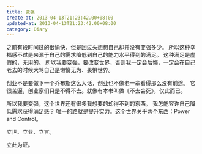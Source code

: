 ```yaml
---
title: 变强
create-at: 2013-04-13T21:23:42.00+08:00
updated-at: 2013-04-13T21:23:42.00+08:00
category: Diary
---
```


之前有段时间过的很愉快，但是回过头想想自己却并没有变强多少。
所以这种幸福感不过是来源于自己的需求降低到自己的能力水平得到的满足。
这种满足是虚假的，无用的。
所以我要变强，要改变世界，否则我一定会后悔，一定会在自己老去的时候大骂自己是懒惰无为、畏惧世界。

创业不是要做下一个乔布斯这么大话，创业也不像老一辈看得那么没有前途。
它很苦逼，创业家们只是不得不去。就像有本书叫做《不去会死》，仅此而已。

所以我要变强，这个世界还有很多我想要的却得不到的东西。
我怎能容许自己降低需求获得满足感？
唯一的路就是提升实力。这个世界关乎两个东西：Power and Control。

立世、立业、立言。

立此为证。
